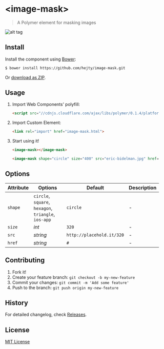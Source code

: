 # &lt;image-mask&gt;

> A Polymer element for masking images

![alt tag](https://raw.githubusercontent.com/hejty/image-mask/master/image-mask-circle-320.gif)

## Install

Install the component using [Bower](http://bower.io/):

```sh
$ bower install https://github.com/hejty/image-mask.git
```

Or [download as ZIP](https://github.com/hejty/image-mask/archive/master.zip).

## Usage

1. Import Web Components' polyfill:

    ```html
    <script src="//cdnjs.cloudflare.com/ajax/libs/polymer/0.1.4/platform.js"></script>
    ```

2. Import Custom Element:

    ```html
    <link rel="import" href="image-mask.html">
    ```

3. Start using it!

    ```html
    <image-mask></image-mask>
    ```

    ```html
    <image-mask shape="circle" size="400" src="eric-bidelman.jpg" href="http://www.polymer-project.org/"></image-mask>
    ```

## Options

Attribute       | Options                                               | Default                       | Description
---             | ---                                                   | ---                           | ---
`shape`         | `circle`, `square`, `hexagon`, `triangle`, `ios-app`   | `circle`                      | -
`size`          | *int*                                                 | `320`                         | -
`src`           | *string*                                              | `http://placehold.it/320`     | -
`href`          | *string*                                              | `#`                           | -


## Contributing

1. Fork it!
2. Create your feature branch: `git checkout -b my-new-feature`
3. Commit your changes: `git commit -m 'Add some feature'`
4. Push to the branch: `git push origin my-new-feature`

## History

For detailed changelog, check [Releases](https://github.com/hejty/image-mask/releases).

## License

[MIT License](http://opensource.org/licenses/MIT)
